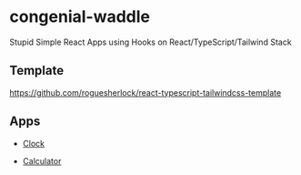 # congenial-waddle

Stupid Simple React Apps using Hooks on React/TypeScript/Tailwind Stack

## Template

https://github.com/roguesherlock/react-typescript-tailwindcss-template

## Apps

- [Clock](https://github.com/roguesherlock/react-clock)

- [Calculator](https://github.com/roguesherlock/react-calc)
